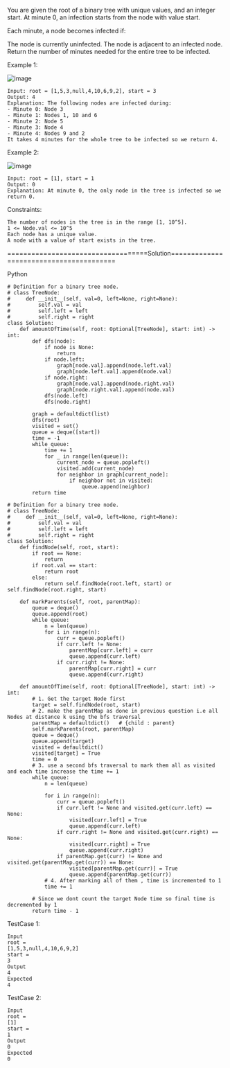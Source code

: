 You are given the root of a binary tree with unique values, and an integer start. At minute 0, an infection starts from the node with value start.

Each minute, a node becomes infected if:

The node is currently uninfected.
The node is adjacent to an infected node.
Return the number of minutes needed for the entire tree to be infected.

 

Example 1:

![image](https://github.com/Pughal/leetcode_solutions/assets/22728867/8e239f8a-c628-4cf5-972a-c77ef60e303d)

```
Input: root = [1,5,3,null,4,10,6,9,2], start = 3
Output: 4
Explanation: The following nodes are infected during:
- Minute 0: Node 3
- Minute 1: Nodes 1, 10 and 6
- Minute 2: Node 5
- Minute 3: Node 4
- Minute 4: Nodes 9 and 2
It takes 4 minutes for the whole tree to be infected so we return 4.
```

Example 2:

![image](https://github.com/Pughal/leetcode_solutions/assets/22728867/661f7329-dc65-4633-a268-e80ed85413c0)

```
Input: root = [1], start = 1
Output: 0
Explanation: At minute 0, the only node in the tree is infected so we return 0.
``` 

Constraints:
```
The number of nodes in the tree is in the range [1, 10^5].
1 <= Node.val <= 10^5
Each node has a unique value.
A node with a value of start exists in the tree.
```


===================================Solution========================================

Python

```
# Definition for a binary tree node.
# class TreeNode:
#     def __init__(self, val=0, left=None, right=None):
#         self.val = val
#         self.left = left
#         self.right = right
class Solution:
    def amountOfTime(self, root: Optional[TreeNode], start: int) -> int:
        def dfs(node):
            if node is None:
                return
            if node.left:
                graph[node.val].append(node.left.val)
                graph[node.left.val].append(node.val)
            if node.right:
                graph[node.val].append(node.right.val)
                graph[node.right.val].append(node.val)
            dfs(node.left)
            dfs(node.right)

        graph = defaultdict(list)
        dfs(root)
        visited = set()
        queue = deque([start])
        time = -1
        while queue:
            time += 1
            for _ in range(len(queue)):
                current_node = queue.popleft()
                visited.add(current_node)
                for neighbor in graph[current_node]:
                    if neighbor not in visited:
                        queue.append(neighbor)
        return time
```

```
# Definition for a binary tree node.
# class TreeNode:
#     def __init__(self, val=0, left=None, right=None):
#         self.val = val
#         self.left = left
#         self.right = right
class Solution:
    def findNode(self, root, start):
        if root == None:
            return
        if root.val == start:
            return root
        else:
            return self.findNode(root.left, start) or self.findNode(root.right, start)

    def markParents(self, root, parentMap):
        queue = deque()
        queue.append(root)
        while queue:
            n = len(queue)
            for i in range(n):
                curr = queue.popleft()
                if curr.left != None:
                    parentMap[curr.left] = curr
                    queue.append(curr.left)
                if curr.right != None:
                    parentMap[curr.right] = curr
                    queue.append(curr.right)
        
    def amountOfTime(self, root: Optional[TreeNode], start: int) -> int:
        # 1. Get the target Node first
        target = self.findNode(root, start)
        # 2. make the parentMap as done in previous question i.e all Nodes at distance k using the bfs traversal
        parentMap = defaultdict()   # {child : parent}
        self.markParents(root, parentMap)
        queue = deque()
        queue.append(target)
        visited = defaultdict()
        visited[target] = True
        time = 0
        # 3. use a second bfs traversal to mark them all as visited and each time increase the time += 1
        while queue:
            n = len(queue)
            
            for i in range(n):
                curr = queue.popleft()
                if curr.left != None and visited.get(curr.left) == None:
                    visited[curr.left] = True
                    queue.append(curr.left)
                if curr.right != None and visited.get(curr.right) == None:
                    visited[curr.right] = True
                    queue.append(curr.right)
                if parentMap.get(curr) != None and visited.get(parentMap.get(curr)) == None:
                    visited[parentMap.get(curr)] = True
                    queue.append(parentMap.get(curr))
            # 4. After marking all of them , time is incremented to 1
            time += 1
        
        # Since we dont count the target Node time so final time is decremented by 1
        return time - 1   
```

TestCase 1:
```
Input
root =
[1,5,3,null,4,10,6,9,2]
start =
3
Output
4
Expected
4
```

TestCase 2:
```
Input
root =
[1]
start =
1
Output
0
Expected
0
```
